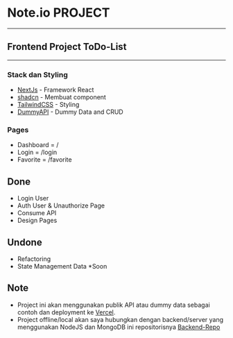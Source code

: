 # Note.io PROJECT

---

## Frontend Project ToDo-List

---

### Stack dan Styling

- [NextJs](https://nextjs.org) - Framework React
- [shadcn](https://ui.shadcn.com/) - Membuat component
- [TailwindCSS](https://tailwindcss.com/) - Styling
- [DummyAPI](https://dummyjson.com/docs/todos/) - Dummy Data and CRUD

### Pages

- Dashboard = /
- Login = /login
- Favorite = /favorite

## Done

- Login User
- Auth User & Unauthorize Page
- Consume API
- Design Pages

## Undone

- Refactoring
- State Management Data \*Soon

## Note

- Project ini akan menggunakan publik API atau dummy data sebagai contoh dan deployment ke [Vercel](vercel.com).
- Project offline/local akan saya hubungkan dengan backend/server yang menggunakan NodeJS dan MongoDB ini repositorisnya [Backend-Repo](https://github.com/FajriSiiv/backend_todo)
